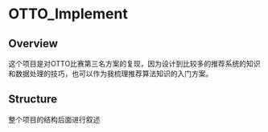 # OTTO_Implement

## Overview

这个项目是对OTTO比赛第三名方案的复现，因为设计到比较多的推荐系统的知识和数据处理的技巧，也可以作为我梳理推荐算法知识的入门方案。

## Structure

整个项目的结构后面进行叙述

